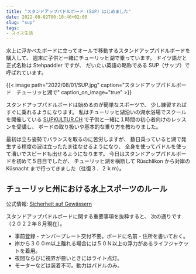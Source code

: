 ```yaml
---
title: "スタンドアップパドルボード (SUP) はじめました"
date: 2022-08-02T00:10:46+02:00
slug: "sup"
tags:
- スイス生活
---
```

水上に浮かべたボードに立ってオールで移動するスタンドアップパドルボードを購入して、
週末に子供と一緒にチューリッヒ湖で乗っています。
ドイツ語だと正式名称は Stehpaddler ですが、
だいたい英語の略称である SUP（サップ）で呼ばれています。


{{< image
    path="2022/08/01/SUP.jpg"
    caption="スタンドアップパドルボード　チューリッヒ湖で"
    caption_on_image="true" >}}

スタンドアップパドルボードは始めるのが簡単なスポーツで、
少し練習すればすぐに乗れるようになります。
私はチューリッヒ湖沿いの湖水浴場でスクールを開催している [SUPKULTUR.CH](https://www.supkultur.ch/) で子供と一緒に１時間の初心者向けのレッスンを受講し、
ボードの取り扱いや基本的な乗り方を教わりました。

最初は立ち姿勢でバランスを取るのに苦労しますが、
数日乗っていると湖で発生する程度の波は立ったたま往なせるようになり、
全身を使ってパドルを使って漕いでスピードも出せるようになります。
今日はスタンドアップパドルボードを初めて５日目でしたが、
チューリッヒ湖を横断して Rüschlikon から対岸の Küsnacht まで行ってきました（往復３．２ｋｍ）。

## チューリッヒ州における水上スポーツのルール

公式情報: [Sicherheit auf Gewässern](https://www.zh.ch/de/sicherheit-justiz/sicher-unterwegs/sicherheit-auf-gewaessern.html)

スタンドアップパドルボードに関する重要事項を抜粋すると、
次の通りです（２０２２年８月現在）。

- 事前登録・ナンバープレート交付不要。ボードに名前・住所を書いておく。
- 岸から３００ｍ以上離れる場合には５０Ｎ以上の浮力があるライフジャケットを着用。
- 夜間ならびに視界が悪いときにはライト点灯。
- モーターなどは装着不可。動力はパドルのみ。


